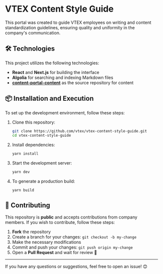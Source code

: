 # VTEX Content Style Guide

This portal was created to guide VTEX employees on writing and content standardization guidelines, ensuring quality and uniformity in the company's communication.

## 🛠 Technologies

This project utilizes the following technologies:
- **React** and **Next.js** for building the interface
- **Algolia** for searching and indexing Markdown files
- [**content-portal-content**](https://github.com/vtexdocs/content-portal-content) as the source repository for content

## 📦 Installation and Execution

To set up the development environment, follow these steps:

1. Clone this repository:
   ```sh
   git clone https://github.com/vtex/vtex-content-style-guide.git
   cd vtex-content-style-guide
   ```

2. Install dependencies:
   ```sh
   yarn install
   ```

3. Start the development server:
   ```sh
   yarn dev
   ```

4. To generate a production build:
   ```sh
   yarn build
   ```

## 🚀 Contributing

This repository is **public** and accepts contributions from company members. If you wish to contribute, follow these steps:

1. **Fork** the repository
2. Create a branch for your changes: `git checkout -b my-change`
3. Make the necessary modifications
4. Commit and push your changes: `git push origin my-change`
5. Open a **Pull Request** and wait for review 🚀

---

If you have any questions or suggestions, feel free to open an issue! 😊
